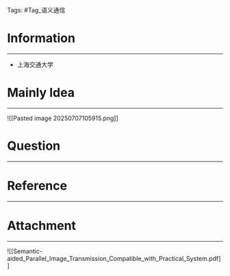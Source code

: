 Tags: #Tag_语义通信 
# Information
---
- 上海交通大学

# Mainly Idea
---
![[Pasted image 20250707105915.png]]

# Question
---


# Reference
---


# Attachment
---
![[Semantic-aided_Parallel_Image_Transmission_Compatible_with_Practical_System.pdf]]